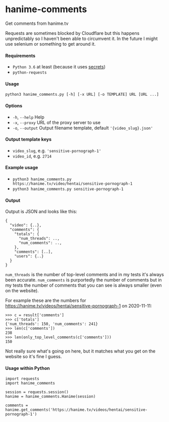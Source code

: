 # hanime-comments
Get comments from hanime.tv

Requests are sometimes blocked by Cloudflare but this happens unpredictably so I haven't been able to circumvent it. In the future I might use selenium or something to get around it.

#### Requirements
* `Python 3.6` at least (because it uses [secrets](https://docs.python.org/3/library/secrets.html))
* `python-requests`

#### Usage
`python3 hanime_comments.py [-h] [-x URL] [-o TEMPLATE] URL [URL ...]`

#### Options
* `-h`, `--help` Help
* `-x`, `--proxy` URL of the proxy server to use
* `-o`, `--output` Output filename template, default `'{video_slug}.json'`

#### Output template keys
* `video_slug`,  e.g. `'sensitive-pornograph-1'`
* `video_id`, e.g. `2714`

#### Example usage
* `python3 hanime_comments.py https://hanime.tv/video/hentai/sensitive-pornograph-1`
* `python3 hanime_comments.py sensitive-pornograph-1`

#### Output
Output is JSON and looks like this:
```
{
  "video": {..},
  "comments": {
    "totals": {
      "num_threads": ..,
      "num_comments": ..,
    },
    "comments": [..],
    "users": {..}
  }
}
```
`num_threads` is the number of top-level comments and in my tests it's always been accurate. `num_comments` is purportedly the number of comments but in my tests the number of comments that you can see is always smaller (even on the website).

For example these are the numbers for https://hanime.tv/videos/hentai/sensitive-pornograph-1 on 2020-11-11:
```
>>> c = result['comments']
>>> c['totals']
{'num_threads': 150, 'num_comments': 241}
>>> len(c['comments'])
238
>>> len(only_top_level_comments(c['comments']))
150
```
Not really sure what's going on here, but it matches what you get on the website so it's fine I guess.

#### Usage within Python
```
import requests
import hanime_comments

session = requests.session()
hanime = hanime_comments.Hanime(session)

comments = hanime.get_comments('https://hanime.tv/videos/hentai/sensitive-pornograph-1')
```
